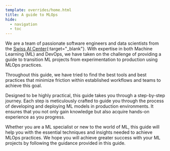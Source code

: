 ```yaml
---
template: overrides/home.html
title: A guide to MLOps
hide:
  - navigation
  - toc
---
```


We are a team of passionate software engineers and data scientists from the
[Swiss AI Center](https://www.hes-so.ch/swiss-ai-center){:target="\_blank"}.
With expertise in both Machine Learning (ML) and DevOps, we have taken on the
challenge of providing a guide to transition ML projects from experimentation to
production using MLOps practices.

Throughout this guide, we have tried to find the best tools and best practices
that minimize friction within established workflows and teams to achieve this
goal.

Designed to be highly practical, this guide takes you through a step-by-step
journey. Each step is meticulously crafted to guide you through the process of
developing and deploying ML models in production environments. It ensures that
you not only gain knowledge but also acquire hands-on experience as you
progress.

Whether you are a ML specialist or new to the world of ML, this guide will help
you with the essential techniques and insights needed to achieve MLOps
practices. We hope you will achieve greater success with your ML projects by
following the guidance provided in this guide.
